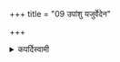 +++
title = "09 उपांशु यजुर्वेदेन"

+++

<details><summary>कपर्दिस्वामी</summary>


<details>

<details><summary>हरदत्तः</summary>


<details>

<details><summary>Müller</summary>

With the Yajur-veda the performance takes place by murmuring (upāṃśu).

#####  Commentary

This murmuring, upāṃśu, is described as a mere opus operatum, the words being repeated without voice and without thought. One may see the movements of the vocal organs in murmuring, but one should not hear them at a distance. If verses from the Ṛg-veda or Sāma-veda occur in the Yajur-veda, they also have to be murmured. See Kāty. I, 3, 10.
</details>

<details><summary>थिते</summary>

उपांशु यजुर्वेदेन ९
</details>

